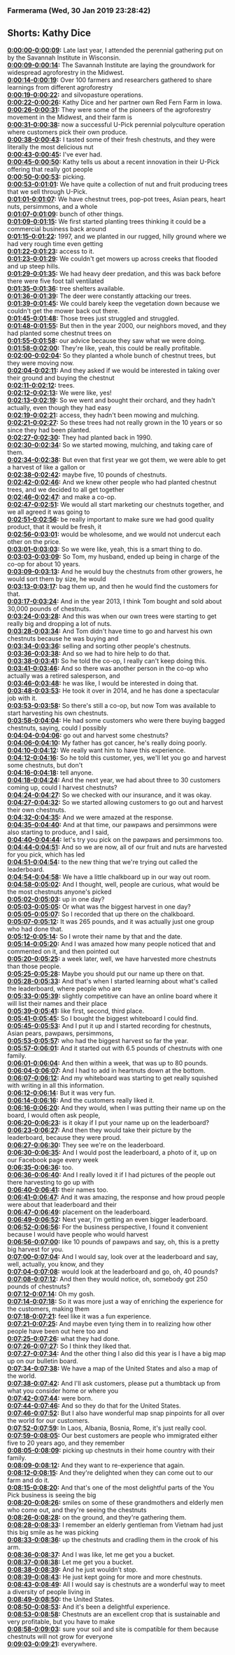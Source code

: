 ### Farmerama  (Wed, 30 Jan 2019 23:28:42)
## Shorts: Kathy Dice  
**[0:00:00-0:00:09](https://soundcloud.com/farmerama-radio/shorts-cathy-dice#t=0:00:00):**  Late last year, I attended the perennial gathering put on by the Savannah Institute in Wisconsin.  
**[0:00:09-0:00:14](https://soundcloud.com/farmerama-radio/shorts-cathy-dice#t=0:00:09):**  The Savannah Institute are laying the groundwork for widespread agroforestry in the Midwest.  
**[0:00:14-0:00:19](https://soundcloud.com/farmerama-radio/shorts-cathy-dice#t=0:00:14):**  Over 100 farmers and researchers gathered to share learnings from different agroforestry  
**[0:00:19-0:00:22](https://soundcloud.com/farmerama-radio/shorts-cathy-dice#t=0:00:19):**  and silvopasture operations.  
**[0:00:22-0:00:26](https://soundcloud.com/farmerama-radio/shorts-cathy-dice#t=0:00:22):**  Kathy Dice and her partner own Red Fern Farm in Iowa.  
**[0:00:26-0:00:31](https://soundcloud.com/farmerama-radio/shorts-cathy-dice#t=0:00:26):**  They were some of the pioneers of the agroforestry movement in the Midwest, and their farm is  
**[0:00:31-0:00:38](https://soundcloud.com/farmerama-radio/shorts-cathy-dice#t=0:00:31):**  now a successful U-Pick perennial polyculture operation where customers pick their own produce.  
**[0:00:38-0:00:43](https://soundcloud.com/farmerama-radio/shorts-cathy-dice#t=0:00:38):**  I tasted some of their fresh chestnuts, and they were literally the most delicious nut  
**[0:00:43-0:00:45](https://soundcloud.com/farmerama-radio/shorts-cathy-dice#t=0:00:43):**  I've ever had.  
**[0:00:45-0:00:50](https://soundcloud.com/farmerama-radio/shorts-cathy-dice#t=0:00:45):**  Kathy tells us about a recent innovation in their U-Pick offering that really got people  
**[0:00:50-0:00:53](https://soundcloud.com/farmerama-radio/shorts-cathy-dice#t=0:00:50):**  picking.  
**[0:00:53-0:01:01](https://soundcloud.com/farmerama-radio/shorts-cathy-dice#t=0:00:53):**  We have quite a collection of nut and fruit producing trees that we sell through U-Pick.  
**[0:01:01-0:01:07](https://soundcloud.com/farmerama-radio/shorts-cathy-dice#t=0:01:01):**  We have chestnut trees, pop-pot trees, Asian pears, heart nuts, persimmons, and a whole  
**[0:01:07-0:01:09](https://soundcloud.com/farmerama-radio/shorts-cathy-dice#t=0:01:07):**  bunch of other things.  
**[0:01:09-0:01:15](https://soundcloud.com/farmerama-radio/shorts-cathy-dice#t=0:01:09):**  We first started planting trees thinking it could be a commercial business back around  
**[0:01:15-0:01:22](https://soundcloud.com/farmerama-radio/shorts-cathy-dice#t=0:01:15):**  1997, and we planted in our rugged, hilly ground where we had very rough time even getting  
**[0:01:22-0:01:23](https://soundcloud.com/farmerama-radio/shorts-cathy-dice#t=0:01:22):**  access to it.  
**[0:01:23-0:01:29](https://soundcloud.com/farmerama-radio/shorts-cathy-dice#t=0:01:23):**  We couldn't get mowers up across creeks that flooded and up steep hills.  
**[0:01:29-0:01:35](https://soundcloud.com/farmerama-radio/shorts-cathy-dice#t=0:01:29):**  We had heavy deer predation, and this was back before there were five foot tall ventilated  
**[0:01:35-0:01:36](https://soundcloud.com/farmerama-radio/shorts-cathy-dice#t=0:01:35):**  tree shelters available.  
**[0:01:36-0:01:39](https://soundcloud.com/farmerama-radio/shorts-cathy-dice#t=0:01:36):**  The deer were constantly attacking our trees.  
**[0:01:39-0:01:45](https://soundcloud.com/farmerama-radio/shorts-cathy-dice#t=0:01:39):**  We could barely keep the vegetation down because we couldn't get the mower back out there.  
**[0:01:45-0:01:48](https://soundcloud.com/farmerama-radio/shorts-cathy-dice#t=0:01:45):**  Those trees just struggled and struggled.  
**[0:01:48-0:01:55](https://soundcloud.com/farmerama-radio/shorts-cathy-dice#t=0:01:48):**  But then in the year 2000, our neighbors moved, and they had planted some chestnut trees on  
**[0:01:55-0:01:58](https://soundcloud.com/farmerama-radio/shorts-cathy-dice#t=0:01:55):**  our advice because they saw what we were doing.  
**[0:01:58-0:02:00](https://soundcloud.com/farmerama-radio/shorts-cathy-dice#t=0:01:58):**  They're like, yeah, this could be really profitable.  
**[0:02:00-0:02:04](https://soundcloud.com/farmerama-radio/shorts-cathy-dice#t=0:02:00):**  So they planted a whole bunch of chestnut trees, but they were moving now.  
**[0:02:04-0:02:11](https://soundcloud.com/farmerama-radio/shorts-cathy-dice#t=0:02:04):**  And they asked if we would be interested in taking over their ground and buying the chestnut  
**[0:02:11-0:02:12](https://soundcloud.com/farmerama-radio/shorts-cathy-dice#t=0:02:11):**  trees.  
**[0:02:12-0:02:13](https://soundcloud.com/farmerama-radio/shorts-cathy-dice#t=0:02:12):**  We were like, yes!  
**[0:02:13-0:02:19](https://soundcloud.com/farmerama-radio/shorts-cathy-dice#t=0:02:13):**  So we went and bought their orchard, and they hadn't actually, even though they had easy  
**[0:02:19-0:02:21](https://soundcloud.com/farmerama-radio/shorts-cathy-dice#t=0:02:19):**  access, they hadn't been mowing and mulching.  
**[0:02:21-0:02:27](https://soundcloud.com/farmerama-radio/shorts-cathy-dice#t=0:02:21):**  So these trees had not really grown in the 10 years or so since they had been planted.  
**[0:02:27-0:02:30](https://soundcloud.com/farmerama-radio/shorts-cathy-dice#t=0:02:27):**  They had planted back in 1990.  
**[0:02:30-0:02:34](https://soundcloud.com/farmerama-radio/shorts-cathy-dice#t=0:02:30):**  So we started mowing, mulching, and taking care of them.  
**[0:02:34-0:02:38](https://soundcloud.com/farmerama-radio/shorts-cathy-dice#t=0:02:34):**  But even that first year we got them, we were able to get a harvest of like a gallon or  
**[0:02:38-0:02:42](https://soundcloud.com/farmerama-radio/shorts-cathy-dice#t=0:02:38):**  maybe five, 10 pounds of chestnuts.  
**[0:02:42-0:02:46](https://soundcloud.com/farmerama-radio/shorts-cathy-dice#t=0:02:42):**  And we knew other people who had planted chestnut trees, and we decided to all get together  
**[0:02:46-0:02:47](https://soundcloud.com/farmerama-radio/shorts-cathy-dice#t=0:02:46):**  and make a co-op.  
**[0:02:47-0:02:51](https://soundcloud.com/farmerama-radio/shorts-cathy-dice#t=0:02:47):**  We would all start marketing our chestnuts together, and we all agreed it was going to  
**[0:02:51-0:02:56](https://soundcloud.com/farmerama-radio/shorts-cathy-dice#t=0:02:51):**  be really important to make sure we had good quality product, that it would be fresh, it  
**[0:02:56-0:03:01](https://soundcloud.com/farmerama-radio/shorts-cathy-dice#t=0:02:56):**  would be wholesome, and we would not undercut each other on the price.  
**[0:03:01-0:03:03](https://soundcloud.com/farmerama-radio/shorts-cathy-dice#t=0:03:01):**  So we were like, yeah, this is a smart thing to do.  
**[0:03:03-0:03:09](https://soundcloud.com/farmerama-radio/shorts-cathy-dice#t=0:03:03):**  So Tom, my husband, ended up being in charge of the co-op for about 10 years.  
**[0:03:09-0:03:13](https://soundcloud.com/farmerama-radio/shorts-cathy-dice#t=0:03:09):**  And he would buy the chestnuts from other growers, he would sort them by size, he would  
**[0:03:13-0:03:17](https://soundcloud.com/farmerama-radio/shorts-cathy-dice#t=0:03:13):**  bag them up, and then he would find the customers for that.  
**[0:03:17-0:03:24](https://soundcloud.com/farmerama-radio/shorts-cathy-dice#t=0:03:17):**  And in the year 2013, I think Tom bought and sold about 30,000 pounds of chestnuts.  
**[0:03:24-0:03:28](https://soundcloud.com/farmerama-radio/shorts-cathy-dice#t=0:03:24):**  And this was when our own trees were starting to get really big and dropping a lot of nuts.  
**[0:03:28-0:03:34](https://soundcloud.com/farmerama-radio/shorts-cathy-dice#t=0:03:28):**  And Tom didn't have time to go and harvest his own chestnuts because he was buying and  
**[0:03:34-0:03:36](https://soundcloud.com/farmerama-radio/shorts-cathy-dice#t=0:03:34):**  selling and sorting other people's chestnuts.  
**[0:03:36-0:03:38](https://soundcloud.com/farmerama-radio/shorts-cathy-dice#t=0:03:36):**  And so we had to hire help to do that.  
**[0:03:38-0:03:41](https://soundcloud.com/farmerama-radio/shorts-cathy-dice#t=0:03:38):**  So he told the co-op, I really can't keep doing this.  
**[0:03:41-0:03:46](https://soundcloud.com/farmerama-radio/shorts-cathy-dice#t=0:03:41):**  And so there was another person in the co-op who actually was a retired salesperson, and  
**[0:03:46-0:03:48](https://soundcloud.com/farmerama-radio/shorts-cathy-dice#t=0:03:46):**  he was like, I would be interested in doing that.  
**[0:03:48-0:03:53](https://soundcloud.com/farmerama-radio/shorts-cathy-dice#t=0:03:48):**  He took it over in 2014, and he has done a spectacular job with it.  
**[0:03:53-0:03:58](https://soundcloud.com/farmerama-radio/shorts-cathy-dice#t=0:03:53):**  So there's still a co-op, but now Tom was available to start harvesting his own chestnuts.  
**[0:03:58-0:04:04](https://soundcloud.com/farmerama-radio/shorts-cathy-dice#t=0:03:58):**  He had some customers who were there buying bagged chestnuts, saying, could I possibly  
**[0:04:04-0:04:06](https://soundcloud.com/farmerama-radio/shorts-cathy-dice#t=0:04:04):**  go out and harvest some chestnuts?  
**[0:04:06-0:04:10](https://soundcloud.com/farmerama-radio/shorts-cathy-dice#t=0:04:06):**  My father has got cancer, he's really doing poorly.  
**[0:04:10-0:04:12](https://soundcloud.com/farmerama-radio/shorts-cathy-dice#t=0:04:10):**  We really want him to have this experience.  
**[0:04:12-0:04:16](https://soundcloud.com/farmerama-radio/shorts-cathy-dice#t=0:04:12):**  So he told this customer, yes, we'll let you go and harvest some chestnuts, but don't  
**[0:04:16-0:04:18](https://soundcloud.com/farmerama-radio/shorts-cathy-dice#t=0:04:16):**  tell anyone.  
**[0:04:18-0:04:24](https://soundcloud.com/farmerama-radio/shorts-cathy-dice#t=0:04:18):**  And the next year, we had about three to 30 customers coming up, could I harvest chestnuts?  
**[0:04:24-0:04:27](https://soundcloud.com/farmerama-radio/shorts-cathy-dice#t=0:04:24):**  So we checked with our insurance, and it was okay.  
**[0:04:27-0:04:32](https://soundcloud.com/farmerama-radio/shorts-cathy-dice#t=0:04:27):**  So we started allowing customers to go out and harvest their own chestnuts.  
**[0:04:32-0:04:35](https://soundcloud.com/farmerama-radio/shorts-cathy-dice#t=0:04:32):**  And we were amazed at the response.  
**[0:04:35-0:04:40](https://soundcloud.com/farmerama-radio/shorts-cathy-dice#t=0:04:35):**  And at that time, our pawpaws and persimmons were also starting to produce, and I said,  
**[0:04:40-0:04:44](https://soundcloud.com/farmerama-radio/shorts-cathy-dice#t=0:04:40):**  let's try you pick on the pawpaws and persimmons too.  
**[0:04:44-0:04:51](https://soundcloud.com/farmerama-radio/shorts-cathy-dice#t=0:04:44):**  And so we are now, all of our fruit and nuts are harvested for you pick, which has led  
**[0:04:51-0:04:54](https://soundcloud.com/farmerama-radio/shorts-cathy-dice#t=0:04:51):**  to the new thing that we're trying out called the leaderboard.  
**[0:04:54-0:04:58](https://soundcloud.com/farmerama-radio/shorts-cathy-dice#t=0:04:54):**  We have a little chalkboard up in our way out room.  
**[0:04:58-0:05:02](https://soundcloud.com/farmerama-radio/shorts-cathy-dice#t=0:04:58):**  And I thought, well, people are curious, what would be the most chestnuts anyone's picked  
**[0:05:02-0:05:03](https://soundcloud.com/farmerama-radio/shorts-cathy-dice#t=0:05:02):**  up in one day?  
**[0:05:03-0:05:05](https://soundcloud.com/farmerama-radio/shorts-cathy-dice#t=0:05:03):**  Or what was the biggest harvest in one day?  
**[0:05:05-0:05:07](https://soundcloud.com/farmerama-radio/shorts-cathy-dice#t=0:05:05):**  So I recorded that up there on the chalkboard.  
**[0:05:07-0:05:12](https://soundcloud.com/farmerama-radio/shorts-cathy-dice#t=0:05:07):**  It was 265 pounds, and it was actually just one group who had done that.  
**[0:05:12-0:05:14](https://soundcloud.com/farmerama-radio/shorts-cathy-dice#t=0:05:12):**  So I wrote their name by that and the date.  
**[0:05:14-0:05:20](https://soundcloud.com/farmerama-radio/shorts-cathy-dice#t=0:05:14):**  And I was amazed how many people noticed that and commented on it, and then pointed out  
**[0:05:20-0:05:25](https://soundcloud.com/farmerama-radio/shorts-cathy-dice#t=0:05:20):**  a week later, well, we have harvested more chestnuts than those people.  
**[0:05:25-0:05:28](https://soundcloud.com/farmerama-radio/shorts-cathy-dice#t=0:05:25):**  Maybe you should put our name up there on that.  
**[0:05:28-0:05:33](https://soundcloud.com/farmerama-radio/shorts-cathy-dice#t=0:05:28):**  And that's when I started learning about what's called the leaderboard, where people who are  
**[0:05:33-0:05:39](https://soundcloud.com/farmerama-radio/shorts-cathy-dice#t=0:05:33):**  slightly competitive can have an online board where it will list their names and their place  
**[0:05:39-0:05:41](https://soundcloud.com/farmerama-radio/shorts-cathy-dice#t=0:05:39):**  like first, second, third place.  
**[0:05:41-0:05:45](https://soundcloud.com/farmerama-radio/shorts-cathy-dice#t=0:05:41):**  So I bought the biggest whiteboard I could find.  
**[0:05:45-0:05:53](https://soundcloud.com/farmerama-radio/shorts-cathy-dice#t=0:05:45):**  And I put it up and I started recording for chestnuts, Asian pears, pawpaws, persimmons,  
**[0:05:53-0:05:57](https://soundcloud.com/farmerama-radio/shorts-cathy-dice#t=0:05:53):**  who had the biggest harvest so far the year.  
**[0:05:57-0:06:01](https://soundcloud.com/farmerama-radio/shorts-cathy-dice#t=0:05:57):**  And it started out with 6.5 pounds of chestnuts with one family.  
**[0:06:01-0:06:04](https://soundcloud.com/farmerama-radio/shorts-cathy-dice#t=0:06:01):**  And then within a week, that was up to 80 pounds.  
**[0:06:04-0:06:07](https://soundcloud.com/farmerama-radio/shorts-cathy-dice#t=0:06:04):**  And I had to add in heartnuts down at the bottom.  
**[0:06:07-0:06:12](https://soundcloud.com/farmerama-radio/shorts-cathy-dice#t=0:06:07):**  And my whiteboard was starting to get really squished with writing in all this information.  
**[0:06:12-0:06:14](https://soundcloud.com/farmerama-radio/shorts-cathy-dice#t=0:06:12):**  But it was very fun.  
**[0:06:14-0:06:16](https://soundcloud.com/farmerama-radio/shorts-cathy-dice#t=0:06:14):**  And the customers really liked it.  
**[0:06:16-0:06:20](https://soundcloud.com/farmerama-radio/shorts-cathy-dice#t=0:06:16):**  And they would, when I was putting their name up on the board, I would often ask people,  
**[0:06:20-0:06:23](https://soundcloud.com/farmerama-radio/shorts-cathy-dice#t=0:06:20):**  is it okay if I put your name up on the leaderboard?  
**[0:06:23-0:06:27](https://soundcloud.com/farmerama-radio/shorts-cathy-dice#t=0:06:23):**  And then they would take their picture by the leaderboard, because they were proud.  
**[0:06:27-0:06:30](https://soundcloud.com/farmerama-radio/shorts-cathy-dice#t=0:06:27):**  They see we're on the leaderboard.  
**[0:06:30-0:06:35](https://soundcloud.com/farmerama-radio/shorts-cathy-dice#t=0:06:30):**  And I would post the leaderboard, a photo of it, up on our Facebook page every week  
**[0:06:35-0:06:36](https://soundcloud.com/farmerama-radio/shorts-cathy-dice#t=0:06:35):**  too.  
**[0:06:36-0:06:40](https://soundcloud.com/farmerama-radio/shorts-cathy-dice#t=0:06:36):**  And I really loved it if I had pictures of the people out there harvesting to go up with  
**[0:06:40-0:06:41](https://soundcloud.com/farmerama-radio/shorts-cathy-dice#t=0:06:40):**  their names too.  
**[0:06:41-0:06:47](https://soundcloud.com/farmerama-radio/shorts-cathy-dice#t=0:06:41):**  And it was amazing, the response and how proud people were about that leaderboard and their  
**[0:06:47-0:06:49](https://soundcloud.com/farmerama-radio/shorts-cathy-dice#t=0:06:47):**  placement on the leaderboard.  
**[0:06:49-0:06:52](https://soundcloud.com/farmerama-radio/shorts-cathy-dice#t=0:06:49):**  Next year, I'm getting an even bigger leaderboard.  
**[0:06:52-0:06:56](https://soundcloud.com/farmerama-radio/shorts-cathy-dice#t=0:06:52):**  For the business perspective, I found it convenient because I would have people who would harvest  
**[0:06:56-0:07:00](https://soundcloud.com/farmerama-radio/shorts-cathy-dice#t=0:06:56):**  like 10 pounds of pawpaws and say, oh, this is a pretty big harvest for you.  
**[0:07:00-0:07:04](https://soundcloud.com/farmerama-radio/shorts-cathy-dice#t=0:07:00):**  And I would say, look over at the leaderboard and say, well, actually, you know, and they  
**[0:07:04-0:07:08](https://soundcloud.com/farmerama-radio/shorts-cathy-dice#t=0:07:04):**  would look at the leaderboard and go, oh, 40 pounds?  
**[0:07:08-0:07:12](https://soundcloud.com/farmerama-radio/shorts-cathy-dice#t=0:07:08):**  And then they would notice, oh, somebody got 250 pounds of chestnuts?  
**[0:07:12-0:07:14](https://soundcloud.com/farmerama-radio/shorts-cathy-dice#t=0:07:12):**  Oh my gosh.  
**[0:07:14-0:07:18](https://soundcloud.com/farmerama-radio/shorts-cathy-dice#t=0:07:14):**  So it was more just a way of enriching the experience for the customers, making them  
**[0:07:18-0:07:21](https://soundcloud.com/farmerama-radio/shorts-cathy-dice#t=0:07:18):**  feel like it was a fun experience.  
**[0:07:21-0:07:25](https://soundcloud.com/farmerama-radio/shorts-cathy-dice#t=0:07:21):**  And maybe even tying them in to realizing how other people have been out here too and  
**[0:07:25-0:07:26](https://soundcloud.com/farmerama-radio/shorts-cathy-dice#t=0:07:25):**  what they had done.  
**[0:07:26-0:07:27](https://soundcloud.com/farmerama-radio/shorts-cathy-dice#t=0:07:26):**  So I think they liked that.  
**[0:07:27-0:07:34](https://soundcloud.com/farmerama-radio/shorts-cathy-dice#t=0:07:27):**  And the other thing I also did this year is I have a big map up on our bulletin board.  
**[0:07:34-0:07:38](https://soundcloud.com/farmerama-radio/shorts-cathy-dice#t=0:07:34):**  We have a map of the United States and also a map of the world.  
**[0:07:38-0:07:42](https://soundcloud.com/farmerama-radio/shorts-cathy-dice#t=0:07:38):**  And I'll ask customers, please put a thumbtack up from what you consider home or where you  
**[0:07:42-0:07:44](https://soundcloud.com/farmerama-radio/shorts-cathy-dice#t=0:07:42):**  were born.  
**[0:07:44-0:07:46](https://soundcloud.com/farmerama-radio/shorts-cathy-dice#t=0:07:44):**  And so they do that for the United States.  
**[0:07:46-0:07:52](https://soundcloud.com/farmerama-radio/shorts-cathy-dice#t=0:07:46):**  But I also have wonderful map snap pinpoints for all over the world for our customers.  
**[0:07:52-0:07:59](https://soundcloud.com/farmerama-radio/shorts-cathy-dice#t=0:07:52):**  In Laos, Albania, Bosnia, Rome, it's just really cool.  
**[0:07:59-0:08:05](https://soundcloud.com/farmerama-radio/shorts-cathy-dice#t=0:07:59):**  Our best customers are people who immigrated either five to 20 years ago, and they remember  
**[0:08:05-0:08:09](https://soundcloud.com/farmerama-radio/shorts-cathy-dice#t=0:08:05):**  picking up chestnuts in their home country with their family.  
**[0:08:09-0:08:12](https://soundcloud.com/farmerama-radio/shorts-cathy-dice#t=0:08:09):**  And they want to re-experience that again.  
**[0:08:12-0:08:15](https://soundcloud.com/farmerama-radio/shorts-cathy-dice#t=0:08:12):**  And they're delighted when they can come out to our farm and do it.  
**[0:08:15-0:08:20](https://soundcloud.com/farmerama-radio/shorts-cathy-dice#t=0:08:15):**  And that's one of the most delightful parts of the You Pick business is seeing the big  
**[0:08:20-0:08:26](https://soundcloud.com/farmerama-radio/shorts-cathy-dice#t=0:08:20):**  smiles on some of these grandmothers and elderly men who come out, and they're seeing the chestnuts  
**[0:08:26-0:08:28](https://soundcloud.com/farmerama-radio/shorts-cathy-dice#t=0:08:26):**  on the ground, and they're gathering them.  
**[0:08:28-0:08:33](https://soundcloud.com/farmerama-radio/shorts-cathy-dice#t=0:08:28):**  I remember an elderly gentleman from Vietnam had just this big smile as he was picking  
**[0:08:33-0:08:36](https://soundcloud.com/farmerama-radio/shorts-cathy-dice#t=0:08:33):**  up the chestnuts and cradling them in the crook of his arm.  
**[0:08:36-0:08:37](https://soundcloud.com/farmerama-radio/shorts-cathy-dice#t=0:08:36):**  And I was like, let me get you a bucket.  
**[0:08:37-0:08:38](https://soundcloud.com/farmerama-radio/shorts-cathy-dice#t=0:08:37):**  Let me get you a bucket.  
**[0:08:38-0:08:39](https://soundcloud.com/farmerama-radio/shorts-cathy-dice#t=0:08:38):**  And he just wouldn't stop.  
**[0:08:39-0:08:43](https://soundcloud.com/farmerama-radio/shorts-cathy-dice#t=0:08:39):**  He just kept going for more and more chestnuts.  
**[0:08:43-0:08:49](https://soundcloud.com/farmerama-radio/shorts-cathy-dice#t=0:08:43):**  All I would say is chestnuts are a wonderful way to meet a diversity of people living in  
**[0:08:49-0:08:50](https://soundcloud.com/farmerama-radio/shorts-cathy-dice#t=0:08:49):**  the United States.  
**[0:08:50-0:08:53](https://soundcloud.com/farmerama-radio/shorts-cathy-dice#t=0:08:50):**  And it's been a delightful experience.  
**[0:08:53-0:08:58](https://soundcloud.com/farmerama-radio/shorts-cathy-dice#t=0:08:53):**  Chestnuts are an excellent crop that is sustainable and very profitable, but you have to make  
**[0:08:58-0:09:03](https://soundcloud.com/farmerama-radio/shorts-cathy-dice#t=0:08:58):**  sure your soil and site is compatible for them because chestnuts will not grow for everyone  
**[0:09:03-0:09:21](https://soundcloud.com/farmerama-radio/shorts-cathy-dice#t=0:09:03):**  everywhere.  